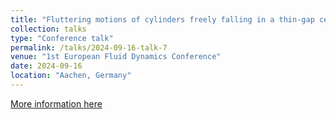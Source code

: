 ```yaml
---
title: "Fluttering motions of cylinders freely falling in a thin-gap cell containing liquid at rest."
collection: talks
type: "Conference talk"
permalink: /talks/2024-09-16-talk-7
venue: "1st European Fluid Dynamics Conference"
date: 2024-09-16
location: "Aachen, Germany"
---
```


[More information here](https://efdc1.de/)
